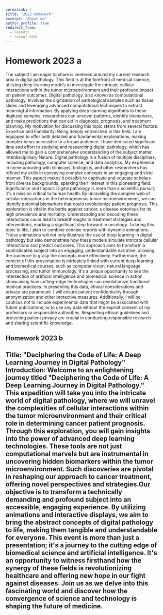 ```yaml
---
permalink: /
title: "2023 Homework"
excerpt: "About me"
author_profile: true
redirect_from: 
  - /about/
  - /about.html
---
```



Homework 2023 a
======
The subject I am eager to share is centered around my current research area in digital pathology. This field is at the forefront of medical science, utilizing deep learning models to investigate the intricate cellular interactions within the tumor microenvironment and their profound impact on patient outcomes.
Digital pathology, also known as computational pathology, involves the digitization of pathological samples such as tissue slides and leveraging advanced computational techniques to extract meaningful information. By applying deep learning algorithms to these digitized samples, researchers can uncover patterns, identify biomarkers, and make predictions that can aid in diagnosis, prognosis, and treatment planning.
My motivation for discussing this topic stems from several factors:
Expertise and Familiarity: Being deeply entrenched in this field, I am equipped to offer both detailed and fundamental explanations, making complex ideas accessible to a broad audience. I have dedicated significant time and effort to studying and researching digital pathology, which has allowed me to gain a comprehensive understanding of the subject matter.
Interdisciplinary Nature: Digital pathology is a fusion of multiple disciplines, including pathology, computer science, and data analytics. My experience in communicating with clinicians, biologists, and other researchers has refined my skills in conveying complex concepts in an engaging and vivid manner. This aspect makes it possible to captivate and educate scholars from diverse backgrounds, sparking their interest in this pioneering field.
Significance and Impact: Digital pathology is more than a scientific pursuit; it's a mission critical to human health. By unraveling the complex web of cellular interactions in the heterogeneous tumor microenvironment, we can identify potential biomarkers that could revolutionize patient prognosis. This exploration is vital in the battle against cancer, a disease notorious for its high prevalence and mortality. Understanding and decoding these interactions could lead to breakthroughs in treatment strategies and interventions, marking a significant step forward in oncology.
To bring this topic to life, I plan to combine concise reports with dynamic animations. These animations will not only illustrate the use of deep learning in digital pathology but also demonstrate how these models simulate intricate cellular interactions and predict outcomes. This approach aims to transform a sophisticated subject into an engaging, understandable narrative, allowing the audience to grasp the concepts more effectively. Furthermore, the content of this presentation is intricately linked with current deep learning and biomedical courses, such as computer vision, natural language processing, and tumor immunology. It's a unique opportunity to see the intersection of artificial intelligence and biomedical science in action, showcasing how cutting-edge technologies can revolutionize traditional medical practices. In presenting this data, ethical considerations and privacy are paramount. I will ensure patient confidentiality through anonymization and other protective measures. Additionally, I will be cautious not to include experimental data that might be associated with future publications, or to use any data without the explicit consent of my professors or responsible authorities. Respecting ethical guidelines and protecting patient privacy are crucial in conducting responsible research and sharing scientific knowledge. 

Homework 2023 b
------
Title: "Deciphering the Code of Life: A Deep Learning Journey in Digital Pathology"
Introduction: Welcome to an enlightening journey titled "Deciphering the Code of Life: A Deep Learning Journey in Digital Pathology." This expedition will take you into the intricate world of digital pathology, where we will unravel the complexities of cellular interactions within the tumor microenvironment and their critical role in determining cancer patient prognosis. Through this exploration, you will gain insights into the power of advanced deep learning technologies. These tools are not just computational marvels but are instrumental in uncovering hidden biomarkers within the tumor microenvironment. Such discoveries are pivotal in reshaping our approach to cancer treatment, offering novel perspectives and strategies.Our objective is to transform a technically demanding and profound subject into an accessible, engaging experience. By utilizing animations and interactive displays, we aim to bring the abstract concepts of digital pathology to life, making them tangible and understandable for everyone. This event is more than just a presentation; it's a journey to the cutting edge of biomedical science and artificial intelligence. It's an opportunity to witness firsthand how the synergy of these fields is revolutionizing healthcare and offering new hope in our fight against diseases. Join us as we delve into this fascinating world and discover how the convergence of science and technology is shaping the future of medicine.
------
